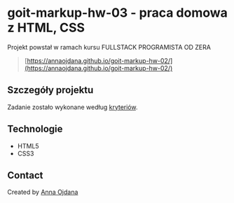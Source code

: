 # goit-markup-hw-03 - praca domowa z HTML, CSS

Projekt powstał w ramach kursu FULLSTACK PROGRAMISTA OD ZERA
> [https://annaojdana.github.io/goit-markup-hw-02/](https://annaojdana.github.io/goit-markup-hw-02/)

## Szczegóły projektu

Zadanie zostało wykonane według [kryteriów](https://github.com/goitacademy/html-css-homework/blob/master/2-css/README.pl.md). 

## Technologie
- HTML5
- CSS3

## Contact
Created by [Anna Ojdana](https://pl.linkedin.com/in/anna-ojdana-104b05225) 



